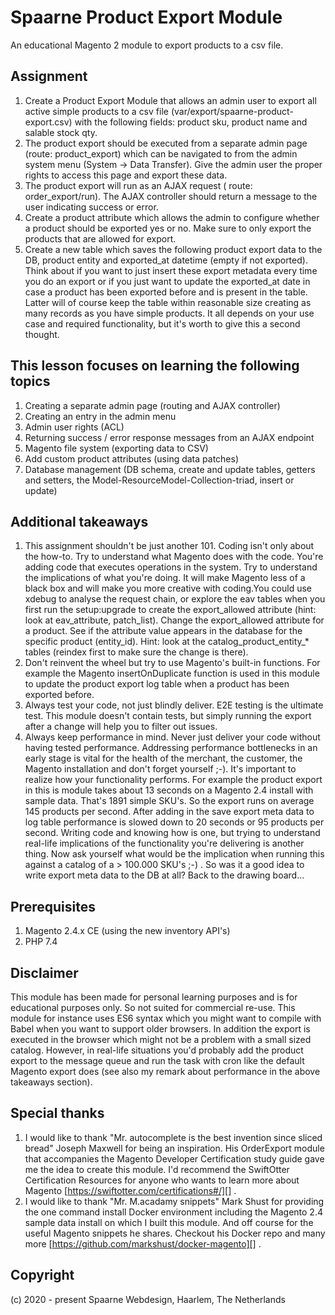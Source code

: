 # Spaarne Product Export Module

An educational Magento 2 module to export products to a csv file. 

## Assignment

1. Create a Product Export Module that allows an admin user to export all active simple products to a csv file (var/export/spaarne-product-export.csv) with the following fields: product sku, product name and salable stock qty.
2. The product export should be executed from a separate admin page (route: product_export) which can be navigated to from the admin system menu (System -> Data Transfer). Give the admin user the proper rights to access this page and export these data.
3. The product export will run as an AJAX request ( route: order_export/run). The AJAX controller should return a message to the user indicating success or error. 
4. Create a product attribute which allows the admin to configure whether a product should be exported yes or no. Make sure to only export the products that are allowed for export. 
5. Create a new table which saves the following product export data to the DB, product entity and exported_at datetime (empty if not exported). Think about if you want to just insert these export metadata every time you 
do an export or if you just want to update the exported_at date in case a product has been exported before and is present in the table. Latter will of course keep the table within reasonable size creating as many records as you have simple products.
It all depends on your use case and required functionality, but it's worth to give this a second thought.   

## This lesson focuses on learning the following topics

1. Creating a separate admin page (routing and AJAX controller)
2. Creating an entry in the admin menu
3. Admin user rights (ACL)
4. Returning success / error response messages from an AJAX endpoint 
5. Magento file system (exporting data to CSV)
6. Add custom product attributes (using data patches)
7. Database management (DB schema, create and update tables, getters and setters, the Model-ResourceModel-Collection-triad, insert or update)

## Additional takeaways
1. This assignment shouldn't be just another 101. Coding isn't only about the how-to. Try to understand what Magento does with the code. You're adding code that executes operations in the system. Try to understand the implications of what you're doing. It will make Magento less of a black box and will make you more
creative with coding.You could use xdebug to analyse the request chain, or explore the eav tables when you first run the setup:upgrade to create the export_allowed attribute (hint: look at eav_attribute, patch_list). Change the export_allowed attribute for a product. See if the attribute value appears in the database for the specific
product (entity_id). Hint: look at the catalog_product_entity_* tables (reindex first to make sure the change is there).
2. Don't reinvent the wheel but try to use Magento's built-in functions. For example the Magento insertOnDuplicate function is used in this module to update the product export log table when a product has been exported before.
3. Always test your code, not just blindly deliver. E2E testing is the ultimate test. This module doesn't contain tests, but simply running the export after a change will help you to filter out issues.
4. Always keep performance in mind. Never just deliver your code without having tested performance. Addressing performance bottlenecks in an early stage is vital for the health of the merchant, the customer, the Magento installation and don't forget yourself ;-). 
It's important to realize how your functionality performs. For example the product export in this is module takes about 13 seconds on a Magento 2.4 install with sample data.
That's 1891 simple SKU's. So the export runs on average 145 products per second. After adding in the save export meta data to log table performance is slowed down to
20 seconds or 95 products per second. Writing code and knowing how is one, but trying to understand real-life implications of the functionality you're delivering is another thing.
Now ask yourself what would be the implication when running this against a catalog of a > 100.000 SKU's ;-) . So was it a good idea to write export meta data to the DB at all? 
Back to the drawing board... 


## Prerequisites
1. Magento 2.4.x CE (using the new inventory API's)
2. PHP 7.4


## Disclaimer

This module has been made for personal learning purposes and is for educational purposes only. 
So not suited for commercial re-use. This module for instance uses ES6 syntax which you might want
to compile with Babel when you want to support older browsers. In addition the export is executed in the
browser which might not be a problem with a small sized catalog. However, in real-life situations you'd probably add the product export to the message queue and run the task with cron 
like the default Magento export does (see also my remark about performance in the above takeaways section).


## Special thanks
1. I would like to thank "Mr. autocomplete is the best invention since sliced bread" Joseph Maxwell for being an inspiration. His OrderExport module that accompanies the Magento Developer Certification study guide gave me the idea to create this module.
I'd recommend the SwiftOtter Certification Resources for anyone who wants to learn more about Magento [https://swiftotter.com/certifications#/][] .
2. I would like to thank "Mr. M.acadamy snippets" Mark Shust for providing the one command install Docker environment including the Magento 2.4 sample data install on which I built this module.
And off course for the useful Magento snippets he shares. Checkout his Docker repo and many more [https://github.com/markshust/docker-magento][] .


## Copyright

(c) 2020 - present Spaarne Webdesign, Haarlem, The Netherlands
